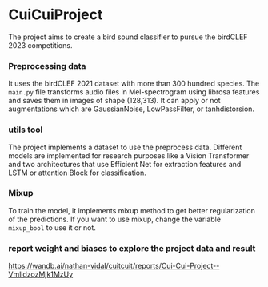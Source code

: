 # CuiCuiProject

The project aims to create a bird sound classifier to pursue the birdCLEF 2023 competitions.

### Preprocessing data

It uses the birdCLEF 2021 dataset with more than 300 hundred species. The ``` main.py ``` file transforms audio files in Mel-spectrogram using librosa features and saves them in images of shape (128,313). It can apply or not augmentations which are GaussianNoise, LowPassFilter, or tanhdistorsion. 

### utils tool

The project implements a dataset to use the preprocess data. Different models are implemented for research purposes like a Vision Transformer and two architectures that use Efficient Net for extraction features and LSTM or attention Block for classification.

### Mixup
To train the model, it implements mixup method to get better regularization of the predictions.
If you want to use mixup, change the variable ``` mixup_bool``` to use it or not.

### report weight and biases to explore the project data and result
https://wandb.ai/nathan-vidal/cuitcuit/reports/Cui-Cui-Project--VmlldzozMjk1MzUy
